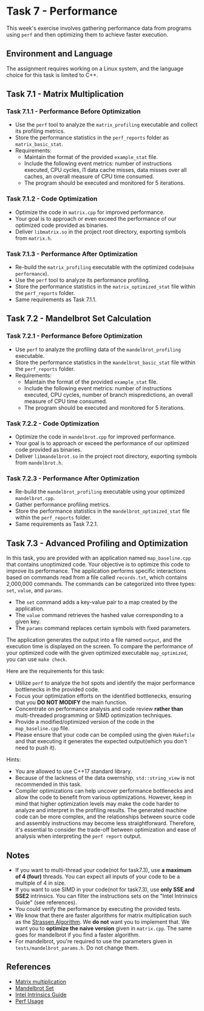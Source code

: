 # Task 7 - Performance

This week's exercise involves gathering performance data from programs using `perf` and then optimizing them to achieve faster execution.

## Environment and Language

The assignment requires working on a Linux system, and the language choice for this task is limited to C++.

## Task 7.1 - Matrix Multiplication

### Task 7.1.1 - Performance Before Optimization

- Use the `perf` tool to analyze the `matrix_profiling` executable and collect its profiling metrics.
- Store the performance statistics in the `perf_reports` folder as `matrix_basic_stat`.
- Requirements:
    - Maintain the format of the provided `example_stat` file.
    - Include the following event metrics: 
        number of instructions executed, CPU cycles, l1 data cache misses, data misses over all caches, an overall measure of CPU time consumed.
    - The program should be executed and monitored for 5 iterations. 

### Task 7.1.2 - Code Optimization

- Optimize the code in `matrix.cpp` for improved performance.
- Your goal is to approach or even exceed the performance of our optimized code provided as binaries.
- Deliver `libmatrix.so` in the project root directory, exporting symbols from `matrix.h`.

### Task 7.1.3 - Performance After Optimization

- Re-build the `matrix_profiling` executable with the optimized code(`make performance`).
- Use the `perf` tool to analyze its performance profiling.
- Store the performance statistics in the `matrix_optimized_stat` file within the `perf_reports` folder.
- Same requirements as Task 7.1.1.

## Task 7.2 - Mandelbrot Set Calculation

### Task 7.2.1 - Performance Before Optimization

- Use `perf` to analyze the profiling data of the `mandelbrot_profiling` executable.
- Store the performance statistics in the `mandelbrot_basic_stat` file within the `perf_reports` folder.
- Requirements:
    - Maintain the format of the provided `example_stat` file.
    - Include the following event metrics:
        number of instructions executed, CPU cycles, number of branch mispredictions, an overall measure of CPU time consumed.
    - The program should be executed and monitored for 5 iterations. 

### Task 7.2.2 - Code Optimization

- Optimize the code in `mandelbrot.cpp` for improved performance.
- Your goal is to approach or exceed the performance of our optimized code provided as binaries.
- Deliver `libmandelbrot.so` in the project root directory, exporting symbols from `mandelbrot.h`.

### Task 7.2.3 - Performance After Optimization

- Re-build the `mandelbrot_profiling` executable using your optimized `mandelbrot.cpp`.
- Gather performance profiling metrics.
- Store the performance statistics in the `mandelbrot_optimized_stat` file within the `perf_reports` folder.
- Same requirements as Task 7.2.1.

## Task 7.3 - Advanced Profiling and Optimization

In this task, you are provided with an application named `map_baseline.cpp` that contains unoptimized code. 
Your objective is to optimize this code to improve its performance. The application performs specific interactions based on commands read from a file called `records.txt`, which contains 2,000,000 commands. 
The commands can be categorized into three types: `set`, `value`, and `params`. 
- The `set` command adds a key-value pair to a map created by the application.
- The `value` command retrieves the hashed value corresponding to a given key.
- The `params` command replaces certain symbols with fixed parameters. 

The application generates the output into a file named `output`, and the execution time is displayed on the screen. 
To compare the performance of your optimized code with the given optimized executable `map_optimized`, you can use `make check`.

Here are the requirements for this task:
- Utilize `perf` to analyze the hot spots and identify the major performance bottlenecks in the provided code.
- Focus your optimization efforts on the identified bottlenecks, ensuring that you **DO NOT MODIFY** the main function.
- Concentrate on performance analysis and code review **rather than** multi-threaded programming or SIMD optimization techniques.
- Provide a modified/optimized version of the code in the `map_baseline.cpp` file. 
- Please ensure that your code can be compiled using the given `Makefile` and that executing it generates the expected output(which you don't need to push it).

Hints:
- You are allowed to use C++17 standard library.
- Because of the lackness of the data owernship, `std::string_view` is not recommended in this task.
- Compiler optimizations can help uncover performance bottlenecks and allow the code to benefit from various optimizations. However, keep in mind that higher optimization 
levels may make the code harder to analyze and interpret in the profiling results. The generated machine code can be more complex, and the relationships between source code and assembly instructions may become less straightforward.
Therefore, it's essential to consider the trade-off between optimization and ease of analysis when interpreting the `perf report` output.


## Notes

- If you want to multi-thread your code(not for task7.3), use **a maximum of 4 (four)** threads. You can expect all inputs of your code to be a multiple of 4 in size.
- If you want to use SIMD in your code(not for task7.3), use **only SSE and SSE2** intrinsics. You can filter the instructions sets on the "Intel Intrinsics Guide" (see references).
- You could verify the performance by executing the provided tests.
- We know that there are faster algorithms for matrix multiplication such as the [Strassen Algorithm](https://en.wikipedia.org/wiki/Strassen_algorithm). We **do not** want you to implement that. We want you to **optimize the naive version** given in `matrix.cpp`. The same goes for mandelbrot if you find a faster algorithm.
- For mandelbrot, you're required to use the parameters given in `tests/mandelbrot_params.h`. Do not change them.

## References

- [Matrix multiplication](https://en.wikipedia.org/wiki/Matrix_multiplication)
- [Mandelbrot Set](https://en.wikipedia.org/wiki/Mandelbrot_set)
- [Intel Intrinsics Guide](https://www.intel.com/content/www/us/en/docs/intrinsics-guide/index.html)
- [Perf Usage](https://perf.wiki.kernel.org/index.php/Tutorial)
